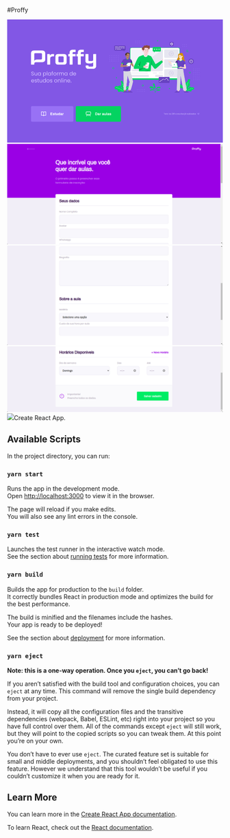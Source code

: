 #Proffy

<img src="https://github.com/LizandraBonfim/Proffy/blob/master/frontend/src/assets/images/web-landing.png">
<img src="https://github.com/LizandraBonfim/Proffy/blob/master/frontend/src/assets/images/cadastro1.png">
<img src="https://github.com/LizandraBonfim/Proffy/blob/master/frontend/src/assets/images/cadastro2.png">
<img src="https://github.com/LizandraBonfim/Proffy/blob/master/frontend/src/assets/images/cadastro3.png">
<img src="https://github.com/LizandraBonfim/Proffy/blob/master/frontend/src/assets/images/study.png>

##Tecnologias utilizadas:

Typescript
React
Express
Styled-Components
Sqlite
Knex

This project was bootstrapped with [Create React App](https://github.com/facebook/create-react-app).

## Available Scripts

In the project directory, you can run:

### `yarn start`

Runs the app in the development mode.<br />
Open [http://localhost:3000](http://localhost:3000) to view it in the browser.

The page will reload if you make edits.<br />
You will also see any lint errors in the console.

### `yarn test`

Launches the test runner in the interactive watch mode.<br />
See the section about [running tests](https://facebook.github.io/create-react-app/docs/running-tests) for more information.

### `yarn build`

Builds the app for production to the `build` folder.<br />
It correctly bundles React in production mode and optimizes the build for the best performance.

The build is minified and the filenames include the hashes.<br />
Your app is ready to be deployed!

See the section about [deployment](https://facebook.github.io/create-react-app/docs/deployment) for more information.

### `yarn eject`

**Note: this is a one-way operation. Once you `eject`, you can’t go back!**

If you aren’t satisfied with the build tool and configuration choices, you can `eject` at any time. This command will remove the single build dependency from your project.

Instead, it will copy all the configuration files and the transitive dependencies (webpack, Babel, ESLint, etc) right into your project so you have full control over them. All of the commands except `eject` will still work, but they will point to the copied scripts so you can tweak them. At this point you’re on your own.

You don’t have to ever use `eject`. The curated feature set is suitable for small and middle deployments, and you shouldn’t feel obligated to use this feature. However we understand that this tool wouldn’t be useful if you couldn’t customize it when you are ready for it.

## Learn More

You can learn more in the [Create React App documentation](https://facebook.github.io/create-react-app/docs/getting-started).

To learn React, check out the [React documentation](https://reactjs.org/).
